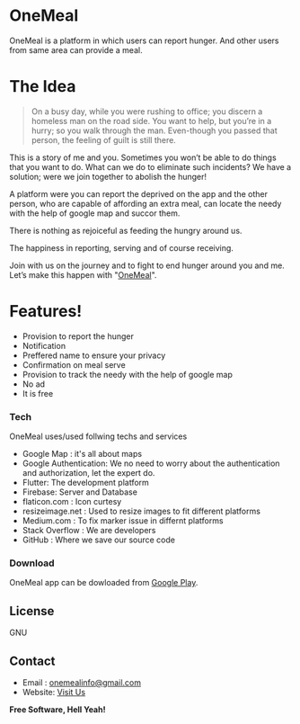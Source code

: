 # OneMeal

OneMeal is a platform in which users can report hunger. And other users from same area can provide a meal.

# The Idea

>On a busy day, while you were rushing to office; you discern a homeless man on the road side. You want to help, but you’re in a hurry; so you walk through the man. Even-though you passed that person, the feeling of guilt is still there. 

This is a story of me and you. Sometimes you won’t be able to do things that you want to do. What can we do to eliminate such incidents? We have a solution; were we join together to abolish the hunger! 

A platform were you can report the deprived on the app and the other person, who are capable of affording an extra meal, can locate the needy with the help of google map and succor them. 

There is nothing as rejoiceful as feeding the hungry around us. 

The happiness in reporting, serving and of course receiving. 

Join with us on the journey and to fight to end hunger around you and me. Let’s make this happen with "[OneMeal]".

# Features!

  - Provision to report the hunger
  - Notification 
  - Preffered name to ensure your privacy
  - Confirmation on meal serve
  - Provision to track the needy with the help of google map
  - No ad
  - It is free



### Tech

OneMeal uses/used follwing techs and services

* Google Map : it's all about maps 
* Google Authentication: We no need to worry about the authentication and authorization, let the expert do.
* Flutter: The development platform
* Firebase: Server and Database
* flaticon.com : Icon curtesy
* resizeimage.net : Used to resize images to fit different platforms
* Medium.com : To fix marker issue in differnt platforms
* Stack Overflow : We are developers
* GitHub : Where we save our source code

### Download

OneMeal app can be dowloaded from [Google Play][OneMealApp].

## License

GNU

## Contact

* Email : onemealinfo@gmail.com
* Website: [Visit Us][OneMeal]



**Free Software, Hell Yeah!**

[//]: # (These are reference links used in the body of this note and get stripped out when the markdown processor does its job. There is no need to format nicely because it shouldn't be seen. Thanks SO - http://stackoverflow.com/questions/4823468/store-comments-in-markdown-syntax)

   [OneMealApp]: <https://play.google.com/store/apps/details?id=com.holdhand.onemealapp>
   [OneMeal]: <https://sites.google.com/view/onemealinfo/hom>
